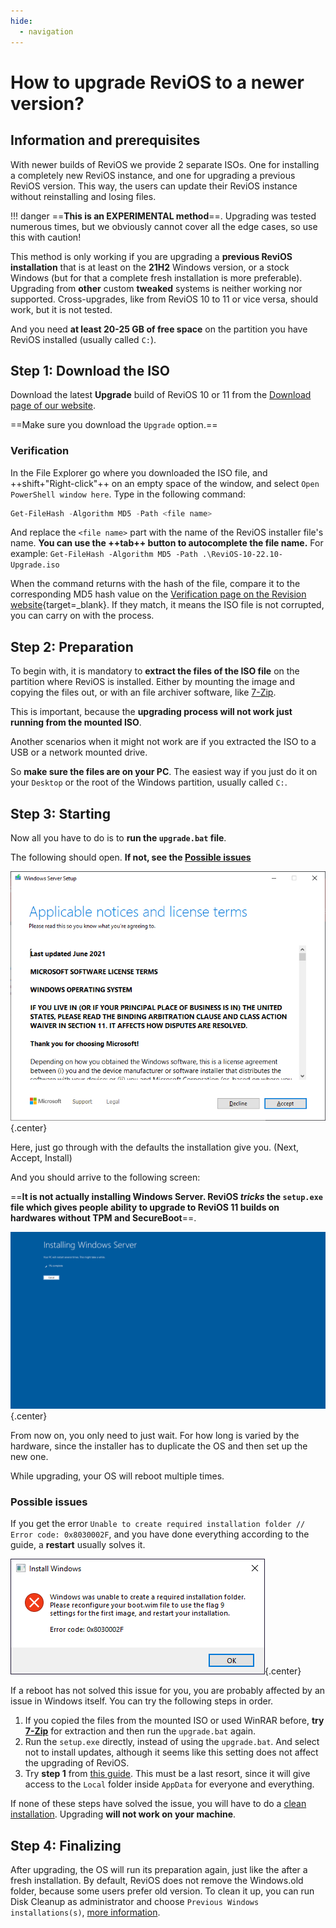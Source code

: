 ```yaml
---
hide:
  - navigation
---
```


<style>
    div.admonition p:not(.admonition-title) {
        font-size: 125%;
    }
    .center {
        display: block;
        margin-left: auto;
        margin-right: auto;
    }
</style>

# How to upgrade ReviOS to a newer version?

## Information and prerequisites

With newer builds of ReviOS we provide 2 separate ISOs. One for installing a completely new ReviOS instance, and one for upgrading a previous ReviOS version. This way, the users can update their ReviOS instance without reinstalling and losing files.

!!! danger
    ==**This is an EXPERIMENTAL method**==. Upgrading was tested numerous times, but we obviously cannot cover all the edge cases, so use this with caution!

This method is only working if you are upgrading a **previous ReviOS installation** that is at least on the **21H2** Windows version, or a stock Windows (but for that a complete fresh installation is more preferable). Upgrading from **other** custom **tweaked** systems is neither working nor supported. Cross-upgrades, like from ReviOS 10 to 11 or vice versa, should work, but it is not tested. 

And you need **at least 20-25 GB of free space** on the partition you have ReviOS installed (usually called `C:`).

## Step 1: Download the ISO

Download the latest **Upgrade** build of ReviOS 10 or 11 from the [Download page of our website](https://www.revi.cc/revios/download).

==Make sure you download the `Upgrade` option.==

### Verification

In the File Explorer go where you downloaded the ISO file, and ++shift+"Right-click"++ on an empty space of the window, and select `Open PowerShell window here`. Type in the following command:

```powershell
Get-FileHash -Algorithm MD5 -Path <file name>
```

And replace the `<file name>` part with the name of the ReviOS installer file's name. **You can use the ++tab++ button to autocomplete the file name.** For example: `Get-FileHash -Algorithm MD5 -Path .\ReviOS-10-22.10-Upgrade.iso`

When the command returns with the hash of the file, compare it to the corresponding MD5 hash value on the [Verification page on the Revision website](https://www.revi.cc/revios/download/verify){target=_blank}. If they match, it means the ISO file is not corrupted, you can carry on with the process.


## Step 2: Preparation

To begin with, it is mandatory to **extract the files of the ISO file** on the partition where ReviOS is installed. Either by mounting the image and copying the files out, or with an file archiver software, like [7-Zip](https://www.7-zip.org/). 

This is important, because the **upgrading process will not work just running from the mounted ISO**. 

Another scenarios when it might not work are if you extracted the ISO to a USB or a network mounted drive.

So **make sure the files are on your PC**. The easiest way if you just do it on your `Desktop` or the root of the Windows partition, usually called `C:`.


## Step 3: Starting

Now all you have to do is to **run the `upgrade.bat` file**.

The following should open. **If not, see the [Possible issues](#possible-issues)**

![upgrade_img2_starting.png](img/upgrade/upgrade_img2_starting.png){.center}

Here, just go through with the defaults the installation give you. (Next, Accept, Install)

And you should arrive to the following screen:

==**It is not actually installing **Windows Server**. ReviOS *tricks* the `setup.exe` file which gives people ability to upgrade to ReviOS 11 builds on hardwares without TPM and SecureBoot**==.

![upgrade_img3_updating.png](img/upgrade/upgrade_img3_updating.png){.center}

From now on, you only need to just wait. For how long is varied by the hardware, since the installer has to duplicate the OS and then set up the new one.

While upgrading, your OS will reboot multiple times.

### Possible issues

If you get the error `Unable to create required installation folder // Error code: 0x8030002F`, and you have done everything according to the guide, a **restart** usually solves it.

![upgrade_img1_error.png](img/upgrade/upgrade_img1_error.png){.center}

If a reboot has not solved this issue for you, you are probably affected by an issue in Windows itself. You can try the following steps in order.

1. If you copied the files from the mounted ISO or used WinRAR before, **try [7-Zip](https://www.7-zip.org/)** for extraction and then run the `upgrade.bat` again.
2. Run the `setup.exe` directly, instead of using the `upgrade.bat`. And select not to install updates, although it seems like this setting does not affect the upgrading of ReviOS.
3. Try **step 1** from [this guide](https://windowsreport.com/unable-create-required-installation-folder/#1). This must be a last resort, since it will give access to the `Local` folder inside `AppData` for everyone and everything.

If none of these steps have solved the issue, you will have to do a [clean installation](install.md). Upgrading **will not work on your machine**.

## Step 4: Finalizing

After upgrading, the OS will run its preparation again, just like the after a fresh installation. By default, ReviOS does not remove the Windows.old folder, because some users prefer old version. To clean it up, you can run Disk Cleanup as administrator and choose `Previous Windows installations(s)`, [more information](https://www.thewindowsclub.com/remove-previous-windows-installations).
